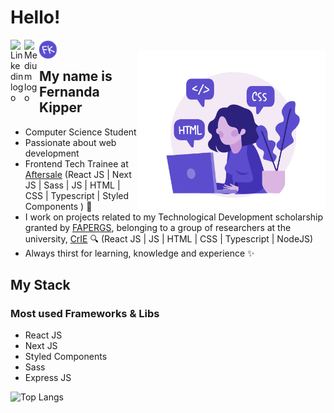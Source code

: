 
<h1>Hello!</h1>
 <a href="https://www.linkedin.com/in/fernanda-kipper-5958a61a9/">
  <img align="left" alt="Linkedin logo" width="22px" src="https://www.flaticon.com/svg/static/icons/svg/2111/2111532.svg" />
</a>
<a href="https://nanda-kipper.medium.com/">
  <img align="left" alt="Medium logo" width="24px" src="https://www.flaticon.com/svg/static/icons/svg/2111/2111505.svg" />
</a>
<a href="https://fernanda-kipper.github.io/">
  <img align="left" alt="Fernanda Kipper logo" width="30px" src="./FkLogo.svg" />
</a>
  
</br>
<img align="right" alt="Code Girl image" src="./codeGirl.jpg"  width="300px"/>

## My name is Fernanda Kipper
- Computer Science Student
- Passionate about web development
- Frontend Tech Trainee at [Aftersale](https://after.sale/) (React JS | Next JS | Sass | JS | HTML | CSS | Typescript | Styled Components ) 🚀
- I work on projects related to my Technological Development scholarship granted by [FAPERGS](https://fapergs.rs.gov.br/inicial), belonging to a group of researchers at the university, [CrIE](http://crie.space/) 🔍 (React JS | JS | HTML | CSS | Typescript | NodeJS)
- Always thirst for learning, knowledge and experience ✨

## My Stack
<p>
  <h3>Most used Frameworks & Libs</h3>
  
  - React JS
  - Next JS
  - Styled Components
  - Sass
  - Express JS
  
![Top Langs](https://github-readme-stats.vercel.app/api/top-langs/?username=Fernanda-Kipper&hide=TeX&layout=compact)
</p>
